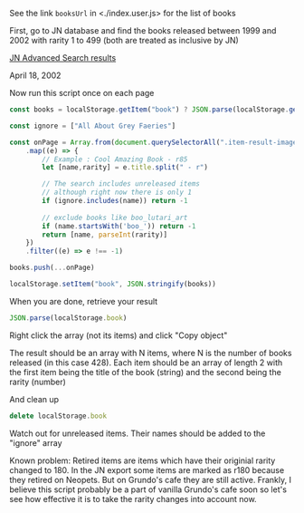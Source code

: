 See the link `booksUrl` in <./index.user.js> for the list of books

First, go to JN database and find the books released between 1999 and 2002 with rarity 1 to 499 (both are treated as inclusive by JN)

[JN Advanced Search results](https://items.jellyneo.net/search/?cat[]=5&min_rarity=1&max_rarity=499&sort=3&limit=75&max_release=04%2F18%2F2002&start=0)

 April 18, 2002 

Now run this script once on each page
```js
const books = localStorage.getItem("book") ? JSON.parse(localStorage.getItem("book")) : []

const ignore = ["All About Grey Faeries"]

const onPage = Array.from(document.querySelectorAll(".item-result-image"))
    .map((e) => {
        // Example : Cool Amazing Book - r85
        let [name,rarity] = e.title.split(" - r") 

        // The search includes unreleased items
        // although right now there is only 1
        if (ignore.includes(name)) return -1
        
        // exclude books like boo_lutari_art
        if (name.startsWith('boo_')) return -1
        return [name, parseInt(rarity)]
    })
    .filter((e) => e !== -1)

books.push(...onPage)

localStorage.setItem("book", JSON.stringify(books))
```

When you are done, retrieve your result

```js
JSON.parse(localStorage.book)
```


Right click the array (not its items) and click "Copy object"

The result should be an array with N items, where N is the number of books released (in this case 428). Each item should be an array of length 2 with the first item being the title of the book (string) and the second being the rarity (number)

And clean up
```js
delete localStorage.book
```

Watch out for unreleased items. Their names should be added to the "ignore" array


Known problem: Retired items are items which have their originial rarity changed to 180. In the JN export some items are marked as r180 because they retired on Neopets. But on Grundo's cafe they are still active. Frankly, I believe this script probably be a part of vanilla Grundo's cafe soon so let's see how effective it is to take the rarity changes into account now.